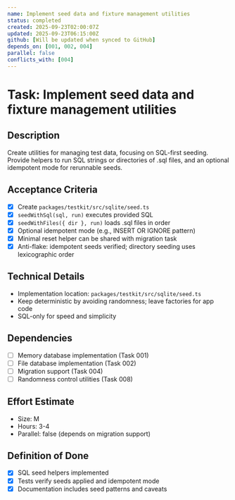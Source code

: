 ```yaml
---
name: Implement seed data and fixture management utilities
status: completed
created: 2025-09-23T02:00:07Z
updated: 2025-09-23T06:15:00Z
github: [Will be updated when synced to GitHub]
depends_on: [001, 002, 004]
parallel: false
conflicts_with: [004]
---
```


# Task: Implement seed data and fixture management utilities

## Description

Create utilities for managing test data, focusing on SQL-first seeding. Provide
helpers to run SQL strings or directories of .sql files, and an optional
idempotent mode for rerunnable seeds.

## Acceptance Criteria

- [x] Create `packages/testkit/src/sqlite/seed.ts`
- [x] `seedWithSql(sql, run)` executes provided SQL
- [x] `seedWithFiles({ dir }, run)` loads .sql files in order
- [x] Optional idempotent mode (e.g., INSERT OR IGNORE pattern)
- [x] Minimal reset helper can be shared with migration task
- [x] Anti-flake: idempotent seeds verified; directory seeding uses
      lexicographic order

## Technical Details

- Implementation location: `packages/testkit/src/sqlite/seed.ts`
- Keep deterministic by avoiding randomness; leave factories for app code
- SQL-only for speed and simplicity

## Dependencies

- [ ] Memory database implementation (Task 001)
- [ ] File database implementation (Task 002)
- [ ] Migration support (Task 004)
- [ ] Randomness control utilities (Task 008)

## Effort Estimate

- Size: M
- Hours: 3-4
- Parallel: false (depends on migration support)

## Definition of Done

- [x] SQL seed helpers implemented
- [x] Tests verify seeds applied and idempotent mode
- [x] Documentation includes seed patterns and caveats
